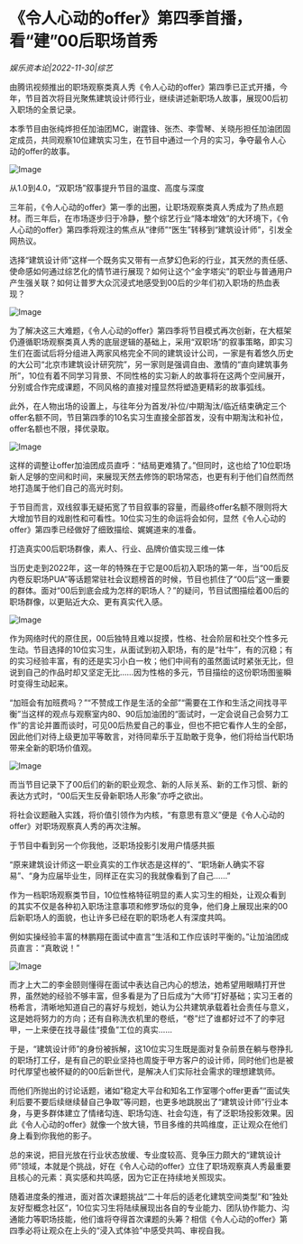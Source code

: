 # 《令人心动的offer》第四季首播，看“建”00后职场首秀

*娱乐资本论|2022-11-30|综艺*

由腾讯视频推出的职场观察类真人秀《令人心动的offer》第四季已正式开播，今年，节目首次将目光聚焦建筑设计师行业，继续讲述新职场人故事，展现00后初入职场的全景记录。

本季节目由张纯烨担任加油团MC，谢霆锋、张杰、李雪琴、关晓彤担任加油团固定成员，共同观察10位建筑实习生，在节目中通过一个月的实习，争夺最令人心动的offer的故事。

![Image](http://static.ylzbl.com/uploads/ueditor/php/upload/image/20221130/1669786830269519.png)

从1.0到4.0，“双职场”叙事提升节目的温度、高度与深度

三年前，《令人心动的offer》第一季的出圈，让职场观察类真人秀成为了热点题材。而三年后，在市场逐步归于冷静，整个综艺行业“降本增效”的大环境下，《令人心动的offer》第四季将观注的焦点从“律师”“医生”转移到“建筑设计师”，引发全网热议。

选择“建筑设计师”这样一个既务实又带有一点梦幻色彩的行业，其天然的责任感、使命感如何通过综艺化的情节进行展现？如何让这个“金字塔尖”的职业与普通用户产生强关联？如何让普罗大众沉浸式地感受到00后的少年们初入职场的热血表现？

![Image](http://static.ylzbl.com/uploads/ueditor/php/upload/image/20221130/1669786842943266.png)

为了解决这三大难题，《令人心动的offer》第四季将节目模式再次创新，在大框架仍遵循职场观察类真人秀的底层逻辑的基础上，采用“双职场”的叙事策略，即实习生们在面试后将分组进入两家风格完全不同的建筑设计公司，一家是有着悠久历史的大公司“北京市建筑设计研究院”，另一家则是强调自由、激情的“直向建筑事务所”，10位有着不同学习背景、不同性格的实习新人的故事将在这两个空间展开，分别或合作完成课题，不同风格的直接对撞显然将塑造更精彩的故事弧线。

此外，在人物出场的设置上，与往年分为首发/补位/中期淘汰/临近结束确定三个offer名额不同，节目第四季的10名实习生直接全部首发，没有中期淘汰和补位，offer名额也不限，择优录取。

![Image](http://static.ylzbl.com/uploads/ueditor/php/upload/image/20221130/1669786698946105.png)

这样的调整让offer加油团成员直呼：“结局更难猜了。”但同时，这也给了10位职场新人足够的空间和时间，来展现天然去修饰的职场常态，也更有利于他们自然而然地打造属于他们自己的高光时刻。

于节目而言，双线叙事无疑拓宽了节目叙事的容量，而最终offer名额不限则将大大增加节目的戏剧性和可看性。10位实习生的命运将会如何，显然《令人心动的offer》第四季已经做好了细致描绘、娓娓道来的准备。

打造真实00后职场群像，素人、行业、品牌价值实现三维一体

当历史走到2022年，这一年的特殊在于它是00后初入职场的第一年，当“00后反内卷反职场PUA”等话题常驻社会议题榜首的时候，节目也抓住了“00后”这一重要的群体。面对“00后到底会成为怎样的职场人？”的疑问，节目试图描绘着00后的职场群像，以更贴近大众、更有真实代入感。

![Image](http://static.ylzbl.com/uploads/ueditor/php/upload/image/20221130/1669786712475547.png)

作为网络时代的原住民，00后独特且难以捉摸，性格、社会阶层和社交个性多元生动。节目选择的10位实习生，从面试到初入职场，有的是“社牛”，有的沉稳；有的实习经验丰富，有的还是实习小白一枚；他们中间有的虽然面试时紧张无比，但说到自己的作品时却又坚定无比……因为性格的多元，节目描绘的这份职场图鉴瞬时变得生动起来。

“加班会有加班费吗？”“不赞成工作是生活的全部”“需要在工作和生活之间找寻平衡”当这样的观点与观察室内80、90后加油团的“面试时，一定会说自己会努力工作”的言论并置而谈时，可见00后热爱自己的事业，但也不把它看作人生的全部，因此他们对待上级更加平等敢言，对待同辈乐于互助敢于竞争，他们将给当代职场带来全新的职场价值观。

![Image](http://static.ylzbl.com/uploads/ueditor/php/upload/image/20221130/1669786725780288.png)

而当节目记录下了00后们的新的职业观念、新的人际关系、新的工作习惯、新的表达方式时，“00后天生反骨新职场人形象”亦呼之欲出。

将社会议题融入实践，将价值引领作为内核，“有意思有意义”便是《令人心动的offer》对职场观察真人秀的再次注解。

于节目中看到另一个你我他，泛职场投影引发用户情感共振

“原来建筑设计师这一职业真实的工作状态是这样的”、“职场新人确实不容易”、“身为应届毕业生，同样正在实习的我就像看到了自己……”

作为一档职场观察类节目，10位性格特征明显的素人实习生的相处，让观众看到的其实不仅是各种初入职场注意事项和修罗场似的竞争，他们身上展现出来的00后新职场人的面貌，也让许多已经在职的职场老人有深度共鸣。

例如实操经验丰富的林鹏翔在面试中直言“生活和工作应该时平衡的。”让加油团成员直言：“真敢说！”

![Image](http://static.ylzbl.com/uploads/ueditor/php/upload/image/20221130/1669786738407067.png)

而才上大二的李金颐则懂得在面试中表达自己内心的想法，她希望用眼睛打开世界，虽然她的经验不够丰富，但多看是为了日后成为“大师”打好基础；实习王者的杨希言，清晰地知道自己的喜好与规划，她认为公共建筑承载着社会责任与意义，这是她将努力的方向；还有自称洗衣机里的卷纸，“卷”烂了谁都好过不了的李冠甲，一上来便在找寻最佳“摸鱼”工位的真实……

于是，“建筑设计师”的身份被拆解，这10位实习生既是面对复杂前景在躺与卷挣扎的职场打工仔，是有自己的职业坚持也周旋于甲方客户的设计师，同时他们也是被时代厚望也被怀疑的的00后新世代，是解决人们实际社会需求的理想建筑师。

而他们所抛出的讨论话题，诸如“稳定大平台和知名工作室哪个offer更香”“面试失利后要不要后续继续替自己争取”等问题，也更多地跳脱出了“建筑设计师”行业本身，与更多群体建立了情绪勾连、职场勾连、社会勾连，有了泛职场投影效果。因此《令人心动的offer》就像一个放大镜，节目多维的共鸣维度，正让观众在他们身上看到你我他的影子。

总的来说，把目光放在行业状态放缓、专业度较高、竞争压力颇大的“建筑设计师”领域，本就是个挑战，好在《令人心动的offer》立住了职场观察真人秀最重要且核心的元素：真实感和共鸣感，因为它正在持续地关照现实。

随着进度条的推进，面对首次课题挑战“二十年后的适老化建筑空间类型”和“独处友好型概念社区”，10位实习生将陆续展现出各自的专业能力、团队协作能力、沟通能力等职场技能，他们谁将夺得首次课题的头筹？相信《令人心动的offer》第四季必将让观众在上头的“浸入式体验”中感受共鸣、审视自我。

